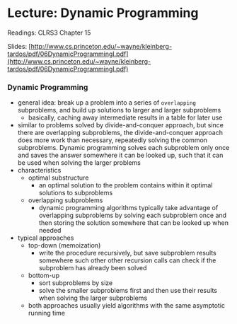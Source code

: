 # Lecture: Dynamic Programming

Readings: CLRS3 Chapter 15

Slides: [http://www.cs.princeton.edu/~wayne/kleinberg-tardos/pdf/06DynamicProgrammingI.pdf](http://www.cs.princeton.edu/~wayne/kleinberg-tardos/pdf/06DynamicProgrammingI.pdf)

### Dynamic Programming
- general idea: break up a problem into a series of ``overlapping`` subproblems, and build up solutions to larger and larger subproblems
  - basically, caching away intermediate results in a table for later use
- similar to problems solved by divide-and-conquer approach, but since there are overlapping subproblems, the divide-and-conquer approach does more work than necessary, repeatedly solving the common subproblems. Dynamic programming solves each subproblem only once and saves the answer somewhere it can be looked up, such that it can be used when solving the larger problems
- characteristics
  - optimal substructure
    - an optimal solution to the problem contains within it optimal solutions to subproblems
  - overlapping subproblems
    - dynamic programming algorithms typically take advantage of overlapping subproblems by solving each subproblem once and then storing the solution somewhere that  can be looked up when needed
- typical approaches
  - top-down (memoization)
    - write the procedure recursively, but save subproblem results somewhere such other other recursion calls can check if the subproblem has already been solved
  - bottom-up
    - sort subproblems by size
    - solve the smaller subproblems first and then use their results when solving the larger subproblems
  - both approaches usually yield algorithms with the same asymptotic running time

